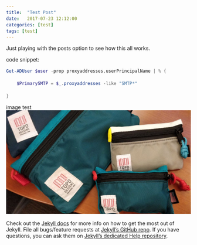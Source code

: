 ```yaml
---
title:  "Test Post"
date:   2017-07-23 12:12:00
categories: [test]
tags: [test]
---
```

Just playing with the posts option to see how this all works.

code snippet:

``` powershell
Get-ADUser $user -prop proxyaddresses,userPrincipalName | % {

	$PrimarySMTP = $_.proxyaddresses -like "SMTP*"

}
```

image test
![Accessory Bags](/_assets/topobags.jpg "Accessory Bags")

Check out the [Jekyll docs][jekyll] for more info on how to get the most out of Jekyll. File all bugs/feature requests at [Jekyll’s GitHub repo][jekyll-gh]. If you have questions, you can ask them on [Jekyll’s dedicated Help repository][jekyll-help].

[jekyll]:      http://jekyllrb.com
[jekyll-gh]:   https://github.com/jekyll/jekyll
[jekyll-help]: https://github.com/jekyll/jekyll-help
